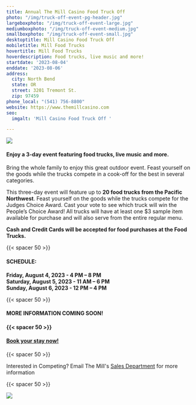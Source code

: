 ```yaml
---
title: Annual The Mill Casino Food Truck Off
photo: "/img/truck-off-event-pg-header.jpg"
largeboxphoto: "/img/truck-off-event-large.jpg"
mediumboxphoto: "/img/truck-off-event-medium.jpg"
smallboxphoto: "/img/truck-off-event-small.jpg"
desktoptitle: Mill Casino Food Truck Off
mobiletitle: Mill Food Trucks
hovertitle: Mill Food Trucks
hoverdescription: Food trucks, live music and more!
startdate: '2023-08-04'
enddate: '2023-08-06'
address:
  city: North Bend
  state: OR
  street: 3201 Tremont St.
  zip: 97459
phone_local: "(541) 756-8800"
website: https://www.themillcasino.com
seo:
  imgalt: 'Mill Casino Food Truck Off '

---
```

![](/img/food_truck_off_fb-hat.jpg)

#### **Enjoy a 3-day event featuring food trucks, live music and more.**

Bring the whole family to enjoy this great outdoor event. Feast yourself on the goods while the trucks compete in a cook-off for the best in several categories.

This three-day event will feature up to **20 food trucks from the Pacific Northwest**. Feast yourself on the goods while the trucks compete for the Judges Choice Award. Cast your vote to see which truck will win the People’s Choice Award! All trucks will have at least one $3 sample item available for purchase and will also serve from the entire regular menu.

**Cash and Credit Cards will be accepted for food purchases at the Food Trucks.**

{{< spacer 50 >}}

#### SCHEDULE: 

**Friday, August 4, 2023 - 4 PM – 8 PM  
Saturday, August 5, 2023 - 11 AM – 6 PM  
Sunday, August 6, 2023 - 12 PM – 4 PM**

{{< spacer 50 >}}

#### MORE INFORMATION COMING SOON!

#### {{< spacer 50 >}}

#### [Book your stay now!](/lodging/)

{{< spacer 50 >}}

Interested in Competing?
Email The Mill's [Sales Department](mailto:salesdept@themillcasino.com) for more information

{{< spacer 50 >}}

![](/img/1708_food_truck_off_web850.jpg)